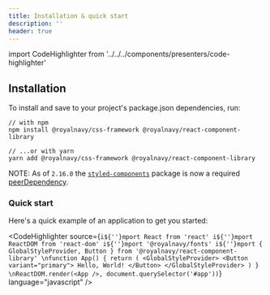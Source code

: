 ```yaml
---
title: Installation & quick start
description: ''
header: true
---
```


import CodeHighlighter from '../../../components/presenters/code-highlighter'

## Installation

To install and save to your project's package.json dependencies, run:

```
// with npm
npm install @royalnavy/css-framework @royalnavy/react-component-library

// ...or with yarn
yarn add @royalnavy/css-framework @royalnavy/react-component-library
```

NOTE: As of `2.16.0` the [`styled-components`](https://github.com/styled-components/styled-components) package is now a required [peerDependency](https://nodejs.org/en/blog/npm/peer-dependencies/).

### Quick start

Here's a quick example of an application to get you started:

<CodeHighlighter 
source={`i${''}mport React from 'react'
i${''}mport ReactDOM from 'react-dom'
i${''}mport '@royalnavy/fonts'
i${''}mport { GlobalStyleProvider, Button } from '@royalnavy/react-component-library'
\nfunction App() {
  return (
    <GlobalStyleProvider>
      <Button variant="primary">
        Hello, World!
      </Button>
    </GlobalStyleProvider>
  )
}
\nReactDOM.render(<App />, document.querySelector('#app'))`}
language="javascript"
/>
